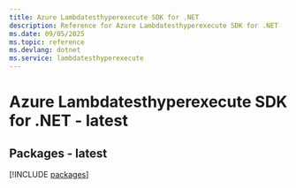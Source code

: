 ```yaml
---
title: Azure Lambdatesthyperexecute SDK for .NET
description: Reference for Azure Lambdatesthyperexecute SDK for .NET
ms.date: 09/05/2025
ms.topic: reference
ms.devlang: dotnet
ms.service: lambdatesthyperexecute
---
```

# Azure Lambdatesthyperexecute SDK for .NET - latest
## Packages - latest
[!INCLUDE [packages](lambdatesthyperexecute-index.md)]